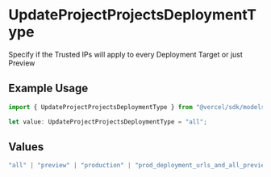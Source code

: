 # UpdateProjectProjectsDeploymentType

Specify if the Trusted IPs will apply to every Deployment Target or just Preview

## Example Usage

```typescript
import { UpdateProjectProjectsDeploymentType } from "@vercel/sdk/models/operations/updateproject.js";

let value: UpdateProjectProjectsDeploymentType = "all";
```

## Values

```typescript
"all" | "preview" | "production" | "prod_deployment_urls_and_all_previews"
```
